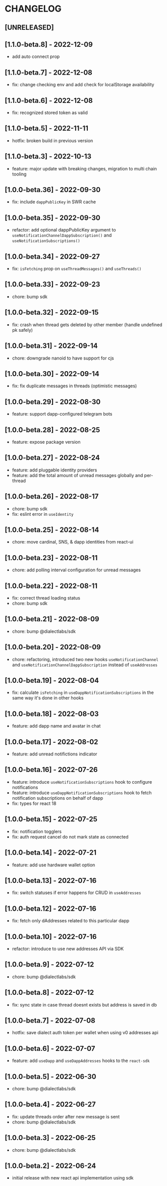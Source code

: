 # CHANGELOG

## [UNRELEASED]

## [1.1.0-beta.8] - 2022-12-09

- add auto connect prop

## [1.1.0-beta.7] - 2022-12-08

- fix: change checking env and add check for localStorage availability

## [1.1.0-beta.6] - 2022-12-08

- fix: recognized stored token as valid

## [1.1.0-beta.5] - 2022-11-11

- hotfix: broken build in previous version

## [1.1.0-beta.3] - 2022-10-13

- feature: major update with breaking changes, migration to multi chain tooling

## [1.0.0-beta.36] - 2022-09-30

- fix: include `dappPublicKey` in SWR cache

## [1.0.0-beta.35] - 2022-09-30

- refactor: add optional dappPublicKey argument to `useNotificationChannelDappSubscription()` and `useNotificationSubscriptions()`

## [1.0.0-beta.34] - 2022-09-27

- fix: `isFetching` prop on `useThreadMessages()` and `useThreads()`

## [1.0.0-beta.33] - 2022-09-23

- chore: bump sdk

## [1.0.0-beta.32] - 2022-09-15

- fix: crash when thread gets deleted by other member (handle undefined pk safely)

## [1.0.0-beta.31] - 2022-09-14

- chore: downgrade nanoid to have support for cjs

## [1.0.0-beta.30] - 2022-09-14

- fix: fix duplicate messages in threads (optimistic messages)

## [1.0.0-beta.29] - 2022-08-30

- feature: support dapp-configured telegram bots

## [1.0.0-beta.28] - 2022-08-25

- feature: expose package version

## [1.0.0-beta.27] - 2022-08-24

- feature: add pluggable identity providers
- feature: add the total amount of unread messages globally and per-thread

## [1.0.0-beta.26] - 2022-08-17

- chore: bump sdk
- fix: eslint error in `useIdentity`

## [1.0.0-beta.25] - 2022-08-14

- chore: move cardinal, SNS, & dapp identities from react-ui

## [1.0.0-beta.23] - 2022-08-11

- chore: add polling interval configuration for unread messages

## [1.0.0-beta.22] - 2022-08-11

- fix: correct thread loading status
- chore: bump sdk

## [1.0.0-beta.21] - 2022-08-09

- chore: bump @dialectlabs/sdk

## [1.0.0-beta.20] - 2022-08-09

- chore: refactoring, introduced two new hooks `useNotificationChannel` and `useNotificationChannelDappSubscription` instead of `useAddresses`

## [1.0.0-beta.19] - 2022-08-04

- fix: calculate `isFetching` in `useDappNotificationSubscriptions` in the same way it's done in other hooks

## [1.0.0-beta.18] - 2022-08-03

- feature: add dapp name and avatar in chat

## [1.0.0-beta.17] - 2022-08-02

- feature: add unread notifictions indicator

## [1.0.0-beta.16] - 2022-07-26

- feature: introduce `useNotificationSubscriptions` hook to configure notifications
- feature: introduce `useDappNotificationSubscriptions` hook to fetch notification subscriptions on behalf of dapp
- fix: types for react 18

## [1.0.0-beta.15] - 2022-07-25

- fix: notification togglers
- fix: auth request cancel do not mark state as connected

## [1.0.0-beta.14] - 2022-07-21

- feature: add use hardware wallet option

## [1.0.0-beta.13] - 2022-07-16

- fix: switch statuses if error happens for CRUD in `useAddresses`

## [1.0.0-beta.12] - 2022-07-16

- fix: fetch only dAddresses related to this particular dapp

## [1.0.0-beta.10] - 2022-07-16

- refactor: introduce to use new addresses API via SDK

## [1.0.0-beta.9] - 2022-07-12

- chore: bump @dialectlabs/sdk

## [1.0.0-beta.8] - 2022-07-12

- fix: sync state in case thread doesnt exists but address is saved in db

## [1.0.0-beta.7] - 2022-07-08

- hotfix: save dialect auth token per wallet when using v0 addresses api

## [1.0.0-beta.6] - 2022-07-07

- feature: add `useDapp` and `useDappAddresses` hooks to the `react-sdk`

## [1.0.0-beta.5] - 2022-06-30

- chore: bump @dialectlabs/sdk

## [1.0.0-beta.4] - 2022-06-27

- fix: update threads order after new message is sent
- chore: bump @dialectlabs/sdk

## [1.0.0-beta.3] - 2022-06-25

- chore: bump @dialectlabs/sdk

## [1.0.0-beta.2] - 2022-06-24

- initial release with new react api implementation using sdk
